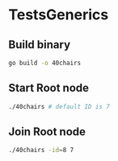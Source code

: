 # TestsGenerics

## Build binary
```sh
go build -o 40chairs
```

## Start Root node
```sh
./40chairs # default ID is 7
```

## Join Root node
```sh
./40chairs -id=8 7
```


